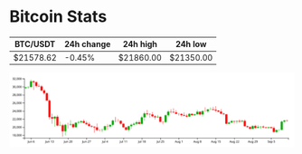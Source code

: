 # Bitcoin Stats

BTC/USDT|24h change|24h high|24h low|
|---|---|---|---|
|$21578.62|-0.45%|$21860.00|$21350.00|

<img src="./chart.svg">
